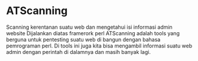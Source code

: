 # ATScanning
Scanning kerentanan suatu web dan mengetahui isi informasi admin website
Dijalankan diatas framerork perl
ATScanning adalah tools yang berguna untuk pentesting suatu web di bangun dengan bahasa pemrograman perl.
Di tools ini juga kita bisa mengambil informasi suatu web admin dengan perintah di dalamnya dan masih banyak lagi.
